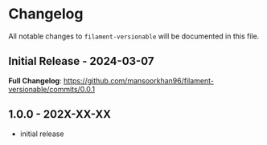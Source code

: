 # Changelog

All notable changes to `filament-versionable` will be documented in this file.

## Initial Release - 2024-03-07

**Full Changelog**: https://github.com/mansoorkhan96/filament-versionable/commits/0.0.1

## 1.0.0 - 202X-XX-XX

- initial release
